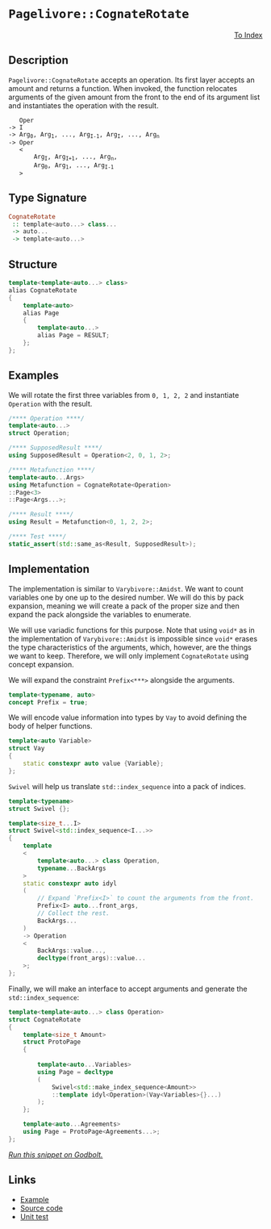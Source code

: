 <!-- Copyright 2024 Feng Mofan
SPDX-License-Identifier: Apache-2.0 -->

# `Pagelivore::CognateRotate`

<p style='text-align: right;'><a href="../../../facilities/metafunctions.md#pagelivore-cognate-rotate">To Index</a></p>

## Description

`Pagelivore::CognateRotate` accepts an operation.
Its first layer accepts an amount and returns a function.
When invoked, the function relocates arguments of the given amount from the front to the end of its argument list and instantiates the operation with the result.

<pre><code>   Oper
-> I
-> Arg<sub>0</sub>, Arg<sub>1</sub>, ..., Arg<sub>I-1</sub>, Arg<sub>I</sub>, ..., Arg<sub>n</sub>
-> Oper
   &lt;
       Arg<sub>I</sub>, Arg<sub>I+1</sub>, ..., Arg<sub>n</sub>,
       Arg<sub>0</sub>, Arg<sub>1</sub>, ..., Arg<sub>I-1</sub>
   &gt;</code></pre>

## Type Signature

```Haskell
CognateRotate
 :: template<auto...> class...
 -> auto...
 -> template<auto...>
```

## Structure

```C++
template<template<auto...> class>
alias CognateRotate
{
    template<auto>
    alias Page
    {
        template<auto...>
        alias Page = RESULT;
    };
};
```

## Examples

We will rotate the first three variables from `0, 1, 2, 2` and instantiate `Operation` with the result.

```C++
/**** Operation ****/
template<auto...>
struct Operation;

/**** SupposedResult ****/
using SupposedResult = Operation<2, 0, 1, 2>;

/**** Metafunction ****/
template<auto...Args>
using Metafunction = CognateRotate<Operation>
::Page<3>
::Page<Args...>;

/**** Result ****/
using Result = Metafunction<0, 1, 2, 2>;

/**** Test ****/
static_assert(std::same_as<Result, SupposedResult>);
```

## Implementation

The implementation is similar to `Varybivore::Amidst`.
We want to count variables one by one up to the desired number.
We will do this by pack expansion, meaning we will create a pack of the proper size and then expand the pack alongside the variables to enumerate.

We will use variadic functions for this purpose.
Note that using `void*` as in the implementation of `Varybivore::Amidst` is impossible since `void*` erases the type characteristics of the arguments, which, however, are the things we want to keep.
Therefore, we will only implement `CognateRotate` using concept expansion.

We will expand the constraint `Prefix<***>` alongside the arguments.

```C++
template<typename, auto>
concept Prefix = true;
```

We will encode value information into types by `Vay` to avoid defining the body of helper functions.

```C++
template<auto Variable>
struct Vay
{
    static constexpr auto value {Variable};
};
```

`Swivel` will help us translate `std::index_sequence` into a pack of indices.

```C++
template<typename>
struct Swivel {};

template<size_t...I>
struct Swivel<std::index_sequence<I...>>
{
    template
    <
        template<auto...> class Operation,
        typename...BackArgs
    >
    static constexpr auto idyl
    (
        // Expand `Prefix<I>` to count the arguments from the front.
        Prefix<I> auto...front_args,
        // Collect the rest.
        BackArgs...
    )
    -> Operation
    <
        BackArgs::value...,
        decltype(front_args)::value...
    >;
};
```

Finally, we will make an interface to accept arguments and generate the `std::index_sequence`:

```C++
template<template<auto...> class Operation>
struct CognateRotate
{
    template<size_t Amount>
    struct ProtoPage
    {
        
        template<auto...Variables>
        using Page = decltype
        (
            Swivel<std::make_index_sequence<Amount>>
            ::template idyl<Operation>(Vay<Variables>{}...)
        );
    };

    template<auto...Agreements>
    using Page = ProtoPage<Agreements...>;
};
```

[*Run this snippet on Godbolt.*](https://godbolt.org/#z:OYLghAFBqd5QCxAYwPYBMCmBRdBLAF1QCcAaPECAMzwBtMA7AQwFtMQByARg9KtQYEAysib0QXACx8BBAKoBnTAAUAHpwAMvAFYTStJg1DIApACYAQuYukl9ZATwDKjdAGFUtAK4sGIAKwAzKSuADJ4DJgAcj4ARpjEIACcGqQADqgKhE4MHt6%2BAcEZWY4C4ZExLPGJKbaY9qUMQgRMxAR5Pn5BdQ05za0E5dFxCcmpCi1tHQXdEwNDldVjAJS2qF7EyOwcAPQAVAeHR8cnezsmGgCC%2B4cA1AAimGmujMh4mAq3R%2BdXN6f/xx%2BlwuwLMgQiyG8WFuJkCbi8jlohAAnrDsCDzOCGJCvNDYW5kBN0FgqGiMb8jrdlMRMDRVF9DkCCJgWGkDMz8QRkc9mGxSLcmAjUGSrmhsU8CFSaXSYYF7rcCMQvJhYVYriC/ntbgA1JjIhkHJkstlMDlwwVEHWtPBMWL0EWXCZKhxW1HqgDsFluc0cyFuYommFUaWIAqFtwAbmJlTDPbriDa7Sr3fdVbHU4E1cCKQDc98NZSAJKs%2BhsQSmnIGs4FvO1oE1g63IQAdzwEfqVaNJdNKrhXJ5rF76KuTq8LpbbY7Jk904zWZBzO7ZrcWQAXpgAPoEAB0u8LDtH49b7do%2BKJIBAESwqg3SgAjsrxfjC7vt2TAsPgTOrrdfwrjeyKo/n%2B%2BIgn%2B4H/kuvZuBaqCvmi/oGAonwAPLPMQFYCKQYEQb%2B/aMIOr4WEwyAANaXMQwAKDhv4OuBPp4H6AbMsGoawbceDoMip7Ab%2BEA0RBOw7Lc2DBoY6AwgAbBo1K0ngqjPmS0kKqg/rrIICoIJgAqUT4jAEJ8VDEKgLCadpRmyG%2BvEQbJdKKR%2BYZEK%2BFmCBurRUdh1ngUJtx5A0Zm3DSExWZcuG/sRZEUVR8HWcsAkALQIWhCSYQwAmgV5f4ReRlEKBeUbeJgr6eaFYVYJC%2BHUMZrnuQoyz5dGRW7ulH6qhiKZteqOaNh4wDMMyABKqAtMynYLgBPachNy6wfBDmQkwyG3MlGGNAeipjpKvX9ZgQ0jUBX5ZuBi4msua6bpKlwsOpBB0X%2Bh6StSw2oMoTDAAd4HTkdYUCcd03QbNu7xom9DUa1mW/l4WRGFSb3abC8rlbQ%2BG/X%2B/EQxBE4nmeBDoBeLBMKRm5XkGt6YA%2BrzQVdN3vp%2BYUQReJ2ARxXGnnCK2pWiEC6qicLA7aoNkjOKavnFGNxZm6UdZLXWlXh/34oD26XMANIsvpYN03%2BUMRMAsPvbK8pPUQr3vfiKtq2WBlzeiMtfnO5LXLWgINlqomsGy2n5t1zvVrLmIQlC8NwmKWxpAZDqu8t6GpWNVxM5N5pCjbIIPdHKVrXbUdCF4aTFJg6ADR8XjI3Hlw6zDOd55kBdFwoJeSgj6erTk%2BJmPyqS3Fw/JmO%2B84%2B7cACymAtFQXjYo0ZcJzNye7lFmsghXevD6P48OJWTfbT2e2J24HOZ5%2BF6m9BgQOkfcPm7lKdZwPdcN2XS%2B3HfpdNyvTBjxPrdwp33e3O3f990dpqW4AAVD4kpvaOhGoxNyyEEgEAgOeEAChBywPxM/Ag/Iq750LsXZGaIJYWA4KsWgnB/C8D8BwLQpBUCcDcNYaw3p1ibHhmCHgpACCaGIasUiARJDbg0AADjMGYJISQuD%2BCEYIrg7p3TSFIRwSQvAWASA0KkSh1DaEcF4HlVInCqHENIHAWAMBEAgHWAQNICJyCUDQKyOgCQoiDk4KoQRkl4qSUkLcYAyA/RSG3GYXgBdCAkE4nofgggRBiHYFIGQghFAqHUAY0guhu7NgwmkTgPASFkIoVwmhnAUIIisZKVAVBbiuPcZ47xviu78LMLcCAHh7H0FDJiLgyxeD6K0KsCASA7FpAcWQCgEABlDJAMAKQ7caDIwSHlCAsR8mxAiK0ZEWTeDLOYMQZEKFYjaEwA4dZpA7FWxQgwWgazklYFiF4YAMFaC0DytwXgWACZGHEFcvANJ17tiedQoMByETbHYREZkCjqFIliBhbZHgsD5MVHgFRzzSDtmILEGujw3nACREYLhqwqAGCotqd4zZkqUPYRE4QohxCxMpQktQ%2BTUn6EMMYBhlh9B4FiHlSAqxUDhxyE8%2BKRIEamEsNYMwmjUUJiwNyiAqw7AHMaC4Bg7hPCdD0GECIwwqijG7sUbIAhph%2BD1ZkA1DAFgjESN3BV68BD9CmGqgo1r6iKr6JMQYWrFi6tsO6o1eg5htAtTqq18rmFbAkDkjg5DSAaN4FoipbiPFeJ8X4%2BpjTcAhLaWwzpHC8WrC0kwLAiQ5WkF4ZIQI24kiBDkRoSQZhJDSQ0P4SSSR9CcCUaQFRgQuDbkklwSSgikjSMkv4SQEiq2SRjfkrROiQB6LxUY0xfTzHFOsSMsZrSnFsE4K0FgEZ3TxSYIhFlXckjbh7f8/ARBpXhNkFEml0g6VKAZck3Q7d0lMEyc8yN0bY0FI4EUyxCJbhlITVUrxC0YZcDPRexpzTBmtJhGCMwObumGOXRuhINjRkmQQ6MSDkzxGpBmcyYg8zFnJM2aso5VHtm7P2Yc5FJz9JnIufk65tz7mPKOa8llHzqH4G%2BY4X5%2BSAXICBUc0F9R8mQuhciWF2xqEIqRew1F6KlCYr47rBdBK3oKGJZgUlPIjmUvvTEx9sh6VJOoW%2B5luLRVWHZZC2VvL%2BUCEFcKuUDnxWSoSNKj48B5UuttX4CArg/Xd01RUS1eh9WNAi%2BkU1jQg1LGdb0O1vrHXGp6K6jL8xPUxetZl/I2WA0eui8GiNawNjho6W2qNeTknxsqUm49UGYMCPTVekgSHu2obzaQAtRbKCRo7V2s9tb3T%2BCSLIwIdaG1jqnU1zgs750GN6UupAFiSnYcw8QLd2xd3VJYAoCMfoIzQe3IBCYQTus3u7qZ6l5m4nyGfdZnQIBggfq/dk%2Brv7p2FNXaU8pqhjunfO5d67komm4aGb1wI/X1tGP6bD1pu3UejDO3nDcF2kgbihxuUHj66CkfI0slZ2yaMU52XsxVRzmOCFY5cgTmAbl3LENx5FvH3mKZeV811InkliYk8iqT4LeCydWQp%2BFCYVO8DUxilkWncVI900SklZKTN3qexICz8S3uMs%2B3Z1lYqnOcpczQtzDAnk7HPN5ywEq41Ss4gFnlOWQvKtVSVjVKqUverizkBLAeygFcq2l3LTRivqvDyF%2B15XtWpZ9QMBLZW/chuqywqrCj/vLY4BUsHZ3IyQ57BMLrmbesdK6QNobowS0KLGyAUR25AiBH8JIsdaiW/ugHUtzRK3bBztzetnhIBJD%2BErTI90ajBGSHEVwYRZhJ0KMCI1vv2ih89MjYE3vcb%2B9oeWKsVFWRnCSCAA%3D%3D)

## Links

- [Example](../../../code/facilities/metafunctions/pagelivore/cognate_rotate/implementation.hpp)
- [Source code](../../../../conceptrodon/descend/pagelivore/cognate_rotate.hpp)
- [Unit test](../../../../tests/unit/metafunctions/pagelivore/cognate_rotate.test.hpp)
